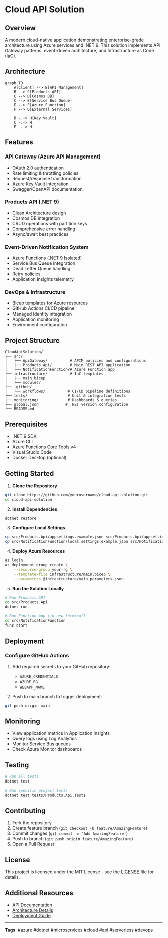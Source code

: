 # Cloud API Solution

## Overview

A modern cloud-native application demonstrating enterprise-grade architecture using Azure services and .NET 9. This solution implements API Gateway patterns, event-driven architecture, and Infrastructure as Code (IaC).

## Architecture

```mermaid
graph TD
    A[Client] --> B[API Management]
    B --> C[Products API]
    C --> D[Cosmos DB]
    C --> E[Service Bus Queue]
    E --> F[Azure Function]
    F --> G[External Services]
    
    B -.-> H[Key Vault]
    C -.-> H
    F -.-> H
```

## Features

### API Gateway (Azure API Management)
- OAuth 2.0 authentication
- Rate limiting & throttling policies
- Request/response transformation
- Azure Key Vault integration
- Swagger/OpenAPI documentation

### Products API (.NET 9)
- Clean Architecture design
- Cosmos DB integration
- CRUD operations with partition keys
- Comprehensive error handling
- Async/await best practices

### Event-Driven Notification System
- Azure Functions (.NET 9 Isolated)
- Service Bus Queue integration
- Dead Letter Queue handling
- Retry policies
- Application Insights telemetry

### DevOps & Infrastructure
- Bicep templates for Azure resources
- GitHub Actions CI/CD pipeline
- Managed Identity integration
- Application monitoring
- Environment configuration

## Project Structure

```
CloudApiSolution/
├── src/
│   ├── ApiGateway/          # APIM policies and configurations
│   ├── Products.Api/        # Main REST API application
│   └── NotificationFunction/# Azure Function app
├── infrastructure/          # IaC templates
│   ├── main.bicep
│   └── modules/
├── .github/
│   └── workflows/          # CI/CD pipeline definitions
├── tests/                  # Unit & integration tests
├── monitoring/             # Dashboards & queries
├── global.json            # .NET version configuration
└── README.md
```

## Prerequisites

- .NET 9 SDK
- Azure CLI
- Azure Functions Core Tools v4
- Visual Studio Code
- Docker Desktop (optional)

## Getting Started

1. **Clone the Repository**
```bash
git clone https://github.com/yourusername/cloud-api-solution.git
cd cloud-api-solution
```

2. **Install Dependencies**
```bash
dotnet restore
```

3. **Configure Local Settings**
```bash
cp src/Products.Api/appsettings.example.json src/Products.Api/appsettings.Development.json
cp src/NotificationFunction/local.settings.example.json src/NotificationFunction/local.settings.json
```

4. **Deploy Azure Resources**
```bash
az login
az deployment group create \
    --resource-group your-rg \
    --template-file infrastructure/main.bicep \
    --parameters @infrastructure/main.parameters.json
```

5. **Run the Solution Locally**
```bash
# Run Products API
cd src/Products.Api
dotnet run

# Run Function App (in new terminal)
cd src/NotificationFunction
func start
```

## Deployment

### Configure GitHub Actions

1. Add required secrets to your GitHub repository:
   - `AZURE_CREDENTIALS`
   - `AZURE_RG`
   - `WEBAPP_NAME`

2. Push to main branch to trigger deployment:
```bash
git push origin main
```

## Monitoring

- View application metrics in Application Insights
- Query logs using Log Analytics
- Monitor Service Bus queues
- Check Azure Monitor dashboards

## Testing

```bash
# Run all tests
dotnet test

# Run specific project tests
dotnet test tests/Products.Api.Tests
```

## Contributing

1. Fork the repository
2. Create feature branch (`git checkout -b feature/AmazingFeature`)
3. Commit changes (`git commit -m 'Add AmazingFeature'`)
4. Push to branch (`git push origin feature/AmazingFeature`)
5. Open a Pull Request

## License

This project is licensed under the MIT License - see the [LICENSE](LICENSE) file for details.

## Additional Resources

- [API Documentation](docs/api.md)
- [Architecture Details](docs/architecture.md)
- [Deployment Guide](docs/deployment.md)

---

**Tags**: #azure #dotnet #microservices #cloud #api #serverless #devops